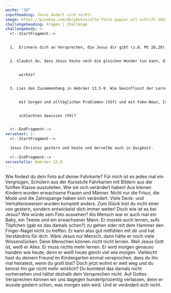```yaml
---
woche: "20"
inputheading: Jesus ändert sich nicht!
image: https://pixabay.com/de/photos/alte-fotos-papier-alt-schrift-1941272/
challengeheading: Fragen | Challenge
challengebody: >-
  <!--StartFragment-->


  1.  Erinnere dich an Versprechen, die Jesus dir gibt (z.B. Mt 28,20).


  2. Glaubst du, dass Jesus heute noch die gleichen Wunder tun kann, die er vor 2000 Jahren 


      wirkte?


  3. Lies den Zusammenhang in Hebräer 13,5-9. Wie beeinflusst der Lernvers unseren Umgang  


      mit Sorgen und alltäglichen Problemen (V5f) und mit Fake-News, Irrlehren und einem   


      schlechten Gewissen (V9)?


  <!--EndFragment-->
versetext: |-
  <!--StartFragment-->

  Jesus Christus gestern und heute und derselbe auch in Ewigkeit.

  <!--EndFragment-->
versestelle: Hebräer 13,8
---
```

<!--StartFragment-->

Wie findest du dein Foto auf deiner Fahrkarte? Für mich ist es jedes mal ein Vergnügen, Schülern aus der Kursstufe Fahrkarten mit Bildern aus der fünften Klasse auszuteilen. Wie sie sich verändert haben! Aus kleinen Kindern wurden erwachsene Frauen und Männer. Nicht nur die Frisur, die Mode und die Zahnspange haben sich verändert. Viele Denk- und Verhaltensweisen wurden komplett anders. Zum Glück bist du nicht einer von gestern, sondern entwickelst dich immer weiter! Doch wie ist es bei Jesus? Wie würde sein Foto aussehen? Als Mensch war er auch mal ein Baby, ein Teenie und ein erwachsener Mann. Er musste auch lernen, aufs Töpfchen (gab es das damals schon?) zu gehen oder mit dem Hammer den Finger-Nagel nicht zu treffen. Er kann also gut mitfühlen mit dir und hat Verständnis für dich. Wäre Jesus nur Mensch, dann hätte er noch viele Wissenslücken. Denn Menschen können nicht nicht lernen. Weil Jesus Gott ist, weiß er Alles. Er muss nichts mehr lernen. Er wird morgen genauso handeln wie heute, denn er weiß heute gleich viel wie morgen. Vielleicht hast du deinem Freund im Kindergarten einmal versprochen, dass du ihn mal heiratest, wenn du groß bist? Doch jetzt wohnt er weit weg und du kennst ihn gar nicht mehr wirklich? Du konntest das damals nicht vorhersehen und hältst deshalb dein Versprechen nicht. Auf Gottes Versprechen können wir uns dagegen hundertprozentig verlassen, denn er wusste gestern schon, was morgen sein wird. Und er verändert sich nicht.

<!--EndFragment-->